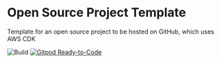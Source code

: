 # Open Source Project Template
Template for an open source project to be hosted on GitHub, which uses AWS CDK

![Build](https://github.com/mscribe/aws-cdk-project-template/workflows/build/badge.svg)
[![Gitpod Ready-to-Code](https://img.shields.io/badge/Gitpod-ready--to--code-blue?logo=gitpod)](https://gitpod.io/#https://github.com/mscribe/aws-cdk-project-template)
